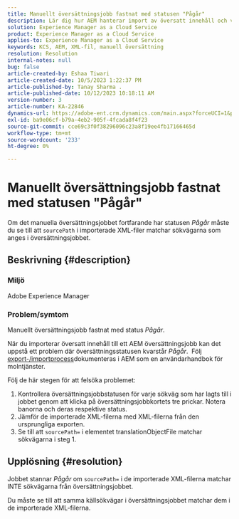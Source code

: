 ```yaml
---
title: Manuellt översättningsjobb fastnat med statusen "Pågår"
description: Lär dig hur AEM hanterar import av översatt innehåll och varför översättningsstatusen fastnar"Pågår".
solution: Experience Manager as a Cloud Service
product: Experience Manager as a Cloud Service
applies-to: Experience Manager as a Cloud Service
keywords: KCS, AEM, XML-fil, manuell översättning
resolution: Resolution
internal-notes: null
bug: false
article-created-by: Eshaa Tiwari
article-created-date: 10/5/2023 1:22:37 PM
article-published-by: Tanay Sharma .
article-published-date: 10/12/2023 10:18:11 AM
version-number: 3
article-number: KA-22846
dynamics-url: https://adobe-ent.crm.dynamics.com/main.aspx?forceUCI=1&pagetype=entityrecord&etn=knowledgearticle&id=fe0bc93f-8263-ee11-be6e-6045bd0061cb
exl-id: ba9e06cf-b79a-4eb2-905f-4fcada8f4f23
source-git-commit: cce69c3f0f38296096c23a8f19ee4fb17166465d
workflow-type: tm+mt
source-wordcount: '233'
ht-degree: 0%

---
```


# Manuellt översättningsjobb fastnat med statusen &quot;Pågår&quot;


Om det manuella översättningsjobbet fortfarande har statusen *Pågår* måste du se till att `sourcePath` i importerade XML-filer matchar sökvägarna som anges i översättningsjobbet.

## Beskrivning {#description}


### Miljö

Adobe Experience Manager



### Problem/symtom

Manuellt översättningsjobb fastnat med status *Pågår*.

När du importerar översatt innehåll till ett AEM översättningsjobb kan det uppstå ett problem där översättningsstatusen kvarstår *Pågår*.  Följ [export-/importprocess](https://experienceleague.adobe.com/docs/experience-manager-cloud-service/content/sites/administering/reusing-content/translation/managing-projects.html#import-export)dokumenteras i AEM som en användarhandbok för molntjänster.



Följ de här stegen för att felsöka problemet:



1. Kontrollera översättningsjobbstatusen för varje sökväg som har lagts till i jobbet genom att klicka på översättningsjobbkortets tre prickar. Notera banorna och deras respektive status.
2. Jämför de importerade XML-filerna med XML-filerna från den ursprungliga exporten.
3. Se till att `sourcePath=` i elementet translationObjectFile matchar sökvägarna i steg 1.





## Upplösning {#resolution}


Jobbet stannar *Pågår* om `sourcePath=` i de importerade XML-filerna matchar INTE sökvägarna från översättningsjobbet.

Du måste se till att samma källsökvägar i översättningsjobbet matchar dem i de importerade XML-filerna.
